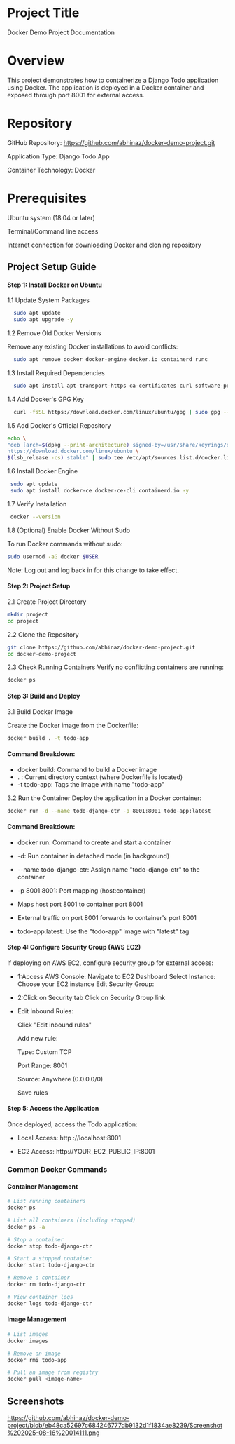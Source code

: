 # Project Title

Docker Demo Project Documentation

# Overview

This project demonstrates how to containerize a Django Todo application using Docker. The application is deployed in a Docker container and exposed through port 8001 for external access.

# Repository
GitHub Repository: https://github.com/abhinaz/docker-demo-project.git

Application Type: Django Todo App

Container Technology: Docker

# Prerequisites
Ubuntu system (18.04 or later)

Terminal/Command line access

Internet connection for downloading Docker and cloning repository

## Project Setup Guide

#### Step 1: Install Docker on Ubuntu


1.1 Update System Packages

```bash
  sudo apt update
  sudo apt upgrade -y
```
1.2 Remove Old Docker Versions

Remove any existing Docker installations to avoid conflicts:
```bash
  sudo apt remove docker docker-engine docker.io containerd runc
```
1.3 Install Required Dependencies
```bash
  sudo apt install apt-transport-https ca-certificates curl software-properties-common -y
```
1.4 Add Docker's GPG Key
```bash
  curl -fsSL https://download.docker.com/linux/ubuntu/gpg | sudo gpg --dearmor -o /usr/share/keyrings/docker.gpg
```
1.5 Add Docker's Official Repository
```bash
echo \
"deb [arch=$(dpkg --print-architecture) signed-by=/usr/share/keyrings/docker.gpg] \
https://download.docker.com/linux/ubuntu \
$(lsb_release -cs) stable" | sudo tee /etc/apt/sources.list.d/docker.list > /dev/null
```
1.6 Install Docker Engine
```bash
 sudo apt update
 sudo apt install docker-ce docker-ce-cli containerd.io -y
```
1.7 Verify Installation
```bash
 docker --version
```
1.8 (Optional) Enable Docker Without Sudo

To run Docker commands without sudo:
```bash
sudo usermod -aG docker $USER
```
Note: Log out and log back in for this change to take effect.

#### Step 2: Project Setup

2.1 Create Project Directory
```bash
mkdir project
cd project
```
2.2 Clone the Repository
```bash
git clone https://github.com/abhinaz/docker-demo-project.git
cd docker-demo-project
```
2.3 Check Running Containers
Verify no conflicting containers are running:
```bash
docker ps
```
#### Step 3: Build and Deploy
3.1 Build Docker Image

Create the Docker image from the Dockerfile:
```bash
docker build . -t todo-app
```
#### Command Breakdown:

- docker build: Command to build a Docker image
- . : Current directory context (where Dockerfile is located)
- -t todo-app: Tags the image with name "todo-app"

3.2 Run the Container
Deploy the application in a Docker container:
```bash
docker run -d --name todo-django-ctr -p 8001:8001 todo-app:latest
```
#### Command Breakdown:
- docker run: Command to create and start a container
- -d: Run container in detached mode (in background)
- --name todo-django-ctr: Assign name "todo-django-ctr" to the container
- -p 8001:8001: Port mapping (host:container)
- Maps host port 8001 to container port 8001
- External traffic on port 8001 forwards to container's port 8001


- todo-app:latest: Use the "todo-app" image with "latest" tag

#### Step 4: Configure Security Group (AWS EC2)
If deploying on AWS EC2, configure security group for external access:

- 1:Access AWS Console: Navigate to EC2 Dashboard
Select Instance: Choose your EC2 instance
Edit Security Group:

- 2:Click on Security tab
Click on Security Group link


- Edit Inbound Rules:

  Click "Edit inbound rules"
  
  Add new rule:

  Type: Custom TCP
  
  Port Range: 8001
  
  Source: Anywhere (0.0.0.0/0)


  Save rules

#### Step 5: Access the Application

Once deployed, access the Todo application:

- Local Access:   http ://localhost:8001

- EC2 Access: http://YOUR_EC2_PUBLIC_IP:8001

### Common Docker Commands
#### Container Management

```bash
# List running containers
docker ps

# List all containers (including stopped)
docker ps -a

# Stop a container
docker stop todo-django-ctr

# Start a stopped container
docker start todo-django-ctr

# Remove a container
docker rm todo-django-ctr

# View container logs
docker logs todo-django-ctr
```
#### Image Management
```bash
# List images
docker images

# Remove an image
docker rmi todo-app

# Pull an image from registry
docker pull <image-name>
```

## Screenshots
https://github.com/abhinaz/docker-demo-project/blob/eb48ca52697c684246777db9132d1f1834ae8239/Screenshot%202025-08-16%20014111.png
